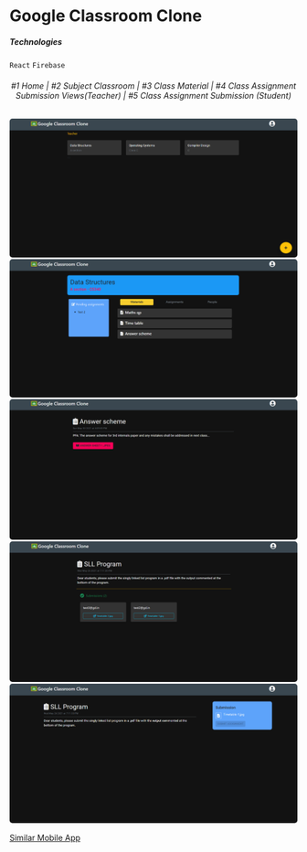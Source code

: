 # Google Classroom Clone

##### Technologies

`React` `Firebase`

<div align="center">
<h6>
#1 Home | #2 Subject Classroom | #3 Class Material | #4 Class Assignment Submission Views(Teacher) | #5 Class Assignment Submission (Student)
</h6>
</div>

<div align="center">
<img src="screenshots/googleclassroom1.png" style="border-radius:5px;" alt="Home">
<img src="screenshots/googleclassroom2.png" style="border-radius:5px;" alt="Classroom">
<img src="screenshots/googleclassroom3.png" style="border-radius:5px;" alt="Materials view">
<img src="screenshots/googleclassroom4.png" style="border-radius:5px;" alt="Assignment submission views(teacher)">
<img src="screenshots/googleclassroom5.png" style="border-radius:5px;" alt="Assignment submission(student)">
</div>

[Similar Mobile App](https://github.com/A7abhilash/google-classroom-clone-app)

